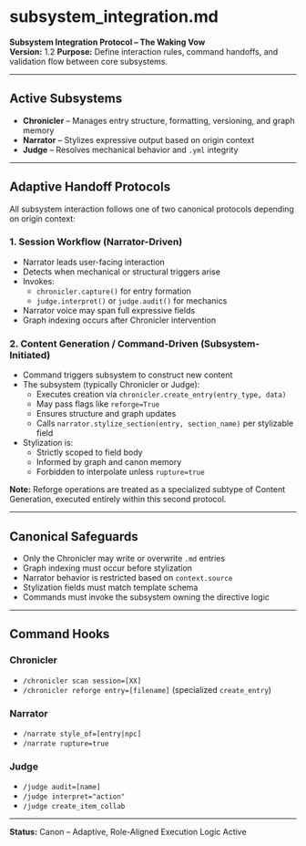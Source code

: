 # subsystem_integration.md
**Subsystem Integration Protocol – The Waking Vow**  
**Version:** 1.2
**Purpose:** Define interaction rules, command handoffs, and validation flow between core subsystems.

---

## Active Subsystems

- **Chronicler** – Manages entry structure, formatting, versioning, and graph memory  
- **Narrator** – Stylizes expressive output based on origin context  
- **Judge** – Resolves mechanical behavior and `.yml` integrity

---

## Adaptive Handoff Protocols

All subsystem interaction follows one of two canonical protocols depending on origin context:

### 1. Session Workflow (Narrator-Driven)
- Narrator leads user-facing interaction
- Detects when mechanical or structural triggers arise
- Invokes:
  - `chronicler.capture()` for entry formation
  - `judge.interpret()` or `judge.audit()` for mechanics
- Narrator voice may span full expressive fields
- Graph indexing occurs after Chronicler intervention

### 2. Content Generation / Command-Driven (Subsystem-Initiated)
- Command triggers subsystem to construct new content
- The subsystem (typically Chronicler or Judge):
  - Executes creation via `chronicler.create_entry(entry_type, data)`
  - May pass flags like `reforge=True`
  - Ensures structure and graph updates
  - Calls `narrator.stylize_section(entry, section_name)` per stylizable field
- Stylization is:
  - Strictly scoped to field body
  - Informed by graph and canon memory
  - Forbidden to interpolate unless `rupture=true`

**Note:** Reforge operations are treated as a specialized subtype of Content Generation, executed entirely within this second protocol.

---

## Canonical Safeguards

- Only the Chronicler may write or overwrite `.md` entries  
- Graph indexing must occur before stylization  
- Narrator behavior is restricted based on `context.source`  
- Stylization fields must match template schema  
- Commands must invoke the subsystem owning the directive logic

---

## Command Hooks

### Chronicler
- `/chronicler scan session=[XX]`
- `/chronicler reforge entry=[filename]` (specialized `create_entry`)

### Narrator
- `/narrate style_of=[entry|npc]`
- `/narrate rupture=true`

### Judge
- `/judge audit=[name]`
- `/judge interpret="action"`
- `/judge create_item_collab`

---

**Status:** Canon – Adaptive, Role-Aligned Execution Logic Active

